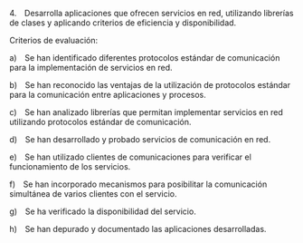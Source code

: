4. Desarrolla aplicaciones que ofrecen servicios en red, utilizando librerías de clases y aplicando criterios de eficiencia y disponibilidad.

Criterios de evaluación:

a) Se han identificado diferentes protocolos estándar de comunicación para la implementación de servicios en red.

b) Se han reconocido las ventajas de la utilización de protocolos estándar para la comunicación entre aplicaciones y procesos.

c) Se han analizado librerías que permitan implementar servicios en red utilizando protocolos estándar de comunicación.

d) Se han desarrollado y probado servicios de comunicación en red.

e) Se han utilizado clientes de comunicaciones para verificar el funcionamiento de los servicios.

f) Se han incorporado mecanismos para posibilitar la comunicación simultánea de varios clientes con el servicio.

g) Se ha verificado la disponibilidad del servicio.

h) Se han depurado y documentado las aplicaciones desarrolladas.
